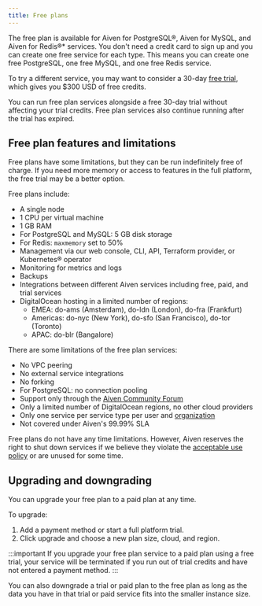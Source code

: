 ```yaml
---
title: Free plans
---
```


The free plan is available for Aiven for PostgreSQL®, Aiven for MySQL,
and Aiven for Redis®\* services. You don't need a credit card to sign
up and you can create one free service for each type. This means you can
create one free PostgreSQL, one free MySQL, and one free Redis service.

To try a different service, you may want to consider a
30-day
[free trial](/docs/platform/concepts/free-trial), which gives you $300 USD of free credits.

You can run free plan services alongside a free 30-day trial without
affecting your trial credits. Free plan services also continue running
after the trial has expired.

## Free plan features and limitations

Free plans have some limitations, but they can be run indefinitely free
of charge. If you need more memory or access to features in the full
platform, the free trial may be a better option.

Free plans include:

-   A single node
-   1 CPU per virtual machine
-   1 GB RAM
-   For PostgreSQL and MySQL: 5 GB disk storage
-   For Redis: `maxmemory` set to 50%
-   Management via our web console, CLI, API, Terraform provider, or
    Kubernetes® operator
-   Monitoring for metrics and logs
-   Backups
-   Integrations between different Aiven services including free, paid,
    and trial services
-   DigitalOcean hosting in a limited number of regions:
    -   EMEA: do-ams (Amsterdam), do-ldn (London), do-fra (Frankfurt)
    -   Americas: do-nyc (New York), do-sfo (San Francisco), do-tor
        (Toronto)
    -   APAC: do-blr (Bangalore)

There are some limitations of the free plan services:

-   No VPC peering
-   No external service integrations
-   No forking
-   For PostgreSQL: no connection pooling
-   Support only through the [Aiven Community
    Forum](https://aiven.io/community/forum/)
-   Only a limited number of DigitalOcean regions, no other cloud
    providers
-   Only one service per service type per user and
    [organization](/docs/platform/concepts/orgs-units-projects)
-   Not covered under Aiven's 99.99% SLA

Free plans do not have any time limitations. However, Aiven reserves the
right to shut down services if we believe they violate the [acceptable
use policy](https://aiven.io/terms) or are unused for some time.

## Upgrading and downgrading

You can upgrade your free plan to a paid plan at any time.

To upgrade:

1. Add a payment method or start a full platform trial.
1. Click upgrade and  choose a new plan size, cloud, and region.

:::important
If you upgrade your free plan service to a paid plan using a free trial,
your service will be terminated if you run out of trial credits and have
not entered a payment method.
:::

You can also downgrade a trial or paid plan to the free plan as long as
the data you have in that trial or paid service fits into the smaller
instance size.
